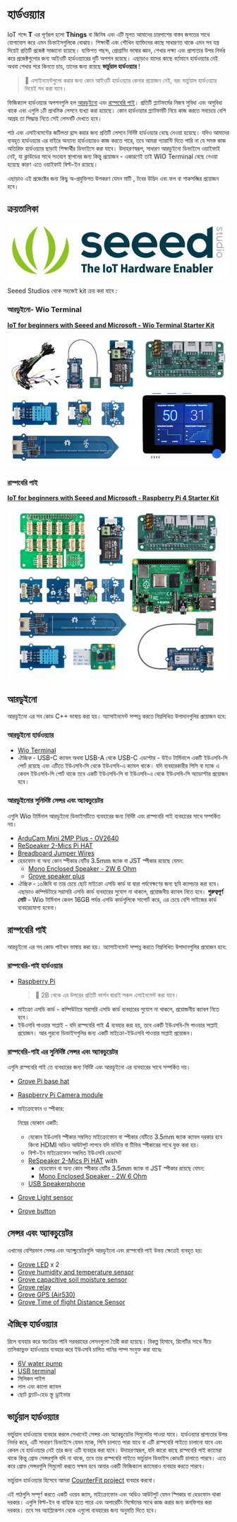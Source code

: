 # হার্ডওয়্যার

IoT শব্দে **T** এর পূর্ণরূপ হলো **Things** বা জিনিষ এবং এটি মূলত আমাদের চারপাশের বাস্তব জগতের সাথে যোগাযোগ করে এমন ডিভাইসগুলিকে বোঝায়। শিক্ষার্থী এবং শৌখিন ব্যাক্তিদের কাছে সাধারণত থাকে এমন সব যন্ত্র দিয়েই প্রতিটি প্রজেক্ট সাজানো হয়েছে। ব্যক্তিগত পছন্দ, প্রোগ্রামিং ভাষার জ্ঞান, শেখার লক্ষ্য এবং প্রাপ্যতার উপর নির্ভর করে প্রজেক্টগুলোর জন্য আইওটি হার্ডওয়্যারের দুটি অপশন রয়েছে। এছাড়াও যাদের কাছে বর্তমানে হার্ডওয়্যার নেই অথবা শেখার পরে কিনতে চায়, তাদের জন্য রয়েছে **ভার্চুয়াল হার্ডওয়্যার** !

> 💁 এসাইনমেন্টগুলো করার জন্য কোন আইওটি হার্ডওয়্যার কেনার প্রয়োজন নেই, বরং ভার্চুয়াল হার্ডওয়্যার দিয়েই সব করা যাবে।

ফিজিক্যাল হার্ডওয়্যার অপশনগুলি হল [আরডুইনো](#আরডুইনো) এবং [রাস্পবেরি পাই](#রাস্পবেরি-পাই)। প্রতিটি প্ল্যাটফর্মের নিজস্ব সুবিধা এবং অসুবিধা থাকে এবং এগুলি ১টি প্রাথমিক লেসনে ব্যখ্যা করা হয়েছে। কোন হার্ডওয়্যার প্ল্যাটফর্মটি নিয়ে কাজ করতে সবচেয়ে বেশি আগ্রহ তা সিদ্ধান্ত নিতে সেই লেসনটি দেখতে হবে।

পাঠ এবং এসাইনমেন্টের জটিলতা হ্রাস করার জন্য প্রতিটি লেসনে নির্দিষ্ট হার্ডওয়্যার বেছে নেওয়া হয়েছে। যদিও আমাদের ব্যবহৃত হার্ডওয়্যার এর বাইরে অন্যান্য হার্ডওয়্যারও কাজ করতে পারে, তবে আমরা গ্যারান্টি দিতে পারি না যে সমস্ত কাজ অতিরিক্ত হার্ডওয়্যার ছাড়াই শিক্ষার্থীর ডিভাইসে করা যাবে। উদাহরণস্বরূপ, সাধারণ আরডুইনো ডিভাইসে ওয়াইফাই নেই, যা ক্লাউডের সাথে সংযোগ স্থাপনের জন্য কিন্তু প্রয়োজন - একারণেই তাই WIO Terminal বেছে নেওয়া হয়েছে কারণ এতে ওয়াইফাই বিল্ট-ইন রয়েছে।

এছাড়াও এই প্রজেক্টের জন্য কিছু অ-প্রযুক্তিগত উপকরণ যেমন মাটি , টবের উদ্ভিদ এবং ফল বা শাকসব্জির প্রয়োজন হবে।

## ক্রয়তালিকা

![The Seeed studios logo](./images/seeed-logo.png)

Seeed Studios থেকে সহজেই kit ক্রয় করা যাবে :

### আরডুইনো- Wio Terminal

**[IoT for beginners with Seeed and Microsoft - Wio Terminal Starter Kit](https://www.seeedstudio.com/IoT-for-beginners-with-Seeed-and-Microsoft-Wio-Terminal-Starter-Kit-p-5006.html)**

[![The Wio Terminal hardware kit](./images/wio-hardware-kit.png)](https://www.seeedstudio.com/IoT-for-beginners-with-Seeed-and-Microsoft-Wio-Terminal-Starter-Kit-p-5006.html)

### রাস্পবেরি পাই

**[IoT for beginners with Seeed and Microsoft - Raspberry Pi 4 Starter Kit](https://www.seeedstudio.com/IoT-for-beginners-with-Seeed-and-Microsoft-Raspberry-Pi-Starter-Kit.html)**

[![The Raspberry Pi Terminal hardware kit](./images/pi-hardware-kit.png)](https://www.seeedstudio.com/IoT-for-beginners-with-Seeed-and-Microsoft-Raspberry-Pi-Starter-Kit.html)

## আরডুইনো

 আরডুইনো এর সব কোড C++ ভাষায় করা হয়। অ্যাসাইনমেন্ট সম্পন্ন করতে  নিম্নলিখিত উপাদানগুলির প্রয়োজন হবে:

### আরডুইনো হার্ডওয়্যার 

* [Wio Terminal](https://www.seeedstudio.com/Wio-Terminal-p-4509.html)
* *ঐচ্ছিক* - USB-C ক্যাবল অথবা USB-A থেকে USB-C এডাপ্টার - উইও টার্মিনালে একটি ইউএসবি-সি পোর্ট রয়েছে এবং এটিতে ইউএসবি-সি থেকে ইউএসবি-এ ক্যাবল থাকে। যদি ব্যবহারকারীর পিসি বা ম্যাক এ কেবল ইউএসবি-সি পোর্ট থাকে তবে একটি ইউএসবি-সি বা ইউএসবি-এ থেকে ইউএসবি-সি অ্যাডাপ্টার প্রয়োজন হবে।

### আরডুইনোর সুনির্দিষ্ট সেন্সর এবং অ্যাকচুয়েটর

এগুলি Wio টার্মিনাল আরডুইনো ডিভাইসটিতে ব্যবহারের জন্য নির্দিষ্ট এবং রাস্পবেরি পাই ব্যবহারের সাথে সম্পর্কিত নয়।

* [ArduCam Mini 2MP Plus - OV2640](https://www.arducam.com/product/arducam-2mp-spi-camera-b0067-arduino/)
* [ReSpeaker 2-Mics Pi HAT](https://www.seeedstudio.com/ReSpeaker-2-Mics-Pi-HAT.html)
* [Breadboard Jumper Wires](https://www.seeedstudio.com/Breadboard-Jumper-Wire-Pack-241mm-200mm-160mm-117m-p-234.html)
* হেডফোন বা অন্য কোন স্পীকার যেটির 3.5mm জ্যাক বা JST স্পীকার রয়েছে যেমন:
  * [Mono Enclosed Speaker - 2W 6 Ohm](https://www.seeedstudio.com/Mono-Enclosed-Speaker-2W-6-Ohm-p-2832.html)
  * [Grove speaker plus](https://www.seeedstudio.com/Grove-Speaker-Plus-p-4592.html)
* *ঐচ্ছিক* - ১৬জিবি বা তার চেয়ে ছোট মাইক্রো এসডি কার্ড যা দ্বারা পর্যবেক্ষণের জন্য ছবি ক্যাপচার করা হবে। এছাড়াও কম্পিউটারে সরাসরি এসডি কার্ড ব্যবহারের সুযোগ না থাকলে, প্রয়োজনীয় ক্যাবল নিতে হবে। **গুরুত্বপূর্ণ নোট** - Wio টার্মিনাল কেবল 16GB পর্যন্ত এসডি কার্ডগুলিকে সাপোর্ট করে, এর চেয়ে বেশি সাইজের কার্ড ব্যবহারযোগ্য হবেনা।

## রাস্পবেরি পাই

 আরডুইনো এর সব কোড পাইথন ভাষায় করা হয়। অ্যাসাইনমেন্ট সম্পন্ন করতে নিম্নলিখিত উপাদানগুলির প্রয়োজন হবে:

### রাস্পবেরি-পাই হার্ডওয়্যার 

* [Raspberry Pi](https://www.raspberrypi.org/products/raspberry-pi-4-model-b/)
  > 💁 2B থেকে এর উপরের প্রতিটি ভার্সন দ্বারাই সকল এসাইনমেন্ট করা যাবে।
* মাইক্রো এসডি কার্ড - কম্পিউটারে সরাসরি এসডি কার্ড ব্যবহারের সুযোগ না থাকলে, প্রয়োজনীয় ক্যাবল নিতে হবে।
* ইউএসবি পাওয়ার সাপ্লাই - যদি রাস্পবেরি পাই 4 ব্যবহার করা হয়, তবে একটি ইউএসবি-সি পাওয়ার সাপ্লাই প্রয়োজন। আর পুরনো ডিভাইসগুলির জন্য একটি মাইক্রো-ইউএসবি পাওয়ার সাপ্লাই প্রয়োজন।

### রাস্পবেরি-পাই এর সুনির্দিষ্ট সেন্সর এবং অ্যাকচুয়েটর

এগুলি রাস্পবেরি পাই তে ব্যবহারের জন্য নির্দিষ্ট এবং আরডুইনো এর ব্যবহারের সাথে সম্পর্কিত নয়।

* [Grove Pi base hat](https://www.seeedstudio.com/Grove-Base-Hat-for-Raspberry-Pi.html)
* [Raspberry Pi Camera module](https://www.raspberrypi.org/products/camera-module-v2/)
* মাইক্রোফোন ও স্পীকার:

  নিম্নের যেকোন একটি:
  * যেকোন ইউএসবি স্পীকার সম্বলিত মাইক্রোফোন বা স্পীকার যেটিতে 3.5mm জ্যাক ক্যাবল দরকার হবে কিংবা  HDMI অডিও আউটপুট  লাগবে যদি মনিটর  বা টিভির স্পীকারের সাথে যুক্ত করা হয়।
  * বিল্ট-ইন মাইক্রোফোন সম্বলিত ইউএসবি হেডসেট
  * [ReSpeaker 2-Mics Pi HAT](https://www.seeedstudio.com/ReSpeaker-2-Mics-Pi-HAT.html) with
    * হেডফোন বা অন্য কোন স্পীকার যেটির 3.5mm জ্যাক বা JST স্পীকার রয়েছে যেমন:
    * [Mono Enclosed Speaker - 2W 6 Ohm](https://www.seeedstudio.com/Mono-Enclosed-Speaker-2W-6-Ohm-p-2832.html)
  * [USB Speakerphone](https://www.amazon.com/USB-Speakerphone-Conference-Business-Microphones/dp/B07Q3D7F8S/ref=sr_1_1?dchild=1&keywords=m0&qid=1614647389&sr=8-1)
* [Grove Light sensor](https://www.seeedstudio.com/Grove-Light-Sensor-v1-2-LS06-S-phototransistor.html)
* [Grove button](https://www.seeedstudio.com/Grove-Button.html)

## সেন্সর এবং অ্যাকচুয়েটর

এখানের বেশিরভাগ সেন্সর এবং অ্যাক্চুয়েটরগুলি আরডুইনো এবং রাস্পবেরি পাই উভয় ক্ষেত্রেই ব্যবহৃত হয়:

* [Grove LED](https://www.seeedstudio.com/Grove-LED-Pack-p-4364.html) x 2
* [Grove humidity and temperature sensor](https://www.seeedstudio.com/Grove-Temperature-Humidity-Sensor-DHT11.html)
* [Grove capacitive soil moisture sensor](https://www.seeedstudio.com/Grove-Capacitive-Moisture-Sensor-Corrosion-Resistant.html)
* [Grove relay](https://www.seeedstudio.com/Grove-Relay.html)
* [Grove GPS (Air530)](https://www.seeedstudio.com/Grove-GPS-Air530-p-4584.html)
* [Grove Time of flight Distance Sensor](https://www.seeedstudio.com/Grove-Time-of-Flight-Distance-Sensor-VL53L0X.html)

## ঐচ্ছিক হার্ডওয়্যার

রিলে ব্যবহার করে স্বয়ংক্রিয় পানি সরবরাহের লেসনগুলো তৈরী করা হয়েছে। বিকল্প হিসাবে, রিলেটির সাথে নীচে তালিকাভুক্ত হার্ডওয়্যার ব্যবহার করে ইউএসবি চালিত পানির পাম্প সংযুক্ত করা যাবেঃ

* [6V water pump](https://www.seeedstudio.com/6V-Mini-Water-Pump-p-1945.html)
* [USB terminal](https://www.adafruit.com/product/3628)
* সিলিকন পাইপ
* লাল এবং কালো ক্যাবল
* ছোট ফ্ল্যাট-হেড স্ক্রু ড্রাইভার

## ভার্চুয়াল হার্ডওয়্যার

ভার্চুয়াল হার্ডওয়্যার ব্যবহার করলে সেখানেই সেন্সর এবং অ্যাকচুয়েটর সিমুলেটর পাওয়া যাবে। হার্ডওয়্যার প্রাপ্যতার উপর নির্ভর করে, এটি সাধারণ ডিভাইসে যেমন ম্যাক, পিসি চালাতে পারা যাবে বা এটি রাস্পবেরি পাইতে চালানো যাবে এবং কেবল যে হার্ডওয়্যার নেই তার জন্য এটি ব্যবহার করা যাবে। উদাহরণস্বরূপ, যদি কারো কাছে রাস্পবেরি পাই ক্যামেরা থাকে কিন্তু গ্রোভ সেন্সরগুলি যদি না থাকে, তবে তার রাস্পবেরি পাইতে ভার্চুয়াল ডিভাইস কোডটি চালাতে পারবে। এতে করে গ্রোভ সেন্সরগুলি সিমুলেট করতে সক্ষম হবে আবার একটি ফিজিক্যাল ক্যামেরাও ব্যবহার করতে পারবে।

ভার্চুয়াল হার্ডওয়্যার হিসেবে আমরা [CounterFit project](https://github.com/CounterFit-IoT/CounterFit) ব্যবহার করবো।

এই পাঠগুলি সম্পূর্ণ করতে একটি ওয়েব ক্যাম, মাইক্রোফোন এবং অডিও আউটপুট যেমন স্পিকার বা হেডফোন থাকা দরকার। এগুলি বিল্ট-ইন বা বাহ্যিক হতে পারে এবং অপারেটিং সিস্টেমের সাথে কাজ করার জন্য কনফিগার করা দরকার। তবে সব অ্যাপ্লিকেশন থেকে এগুলো ব্যবহারের জন্য অনুমতি দিতে হবে।
